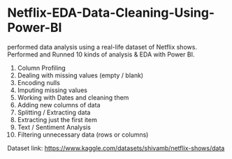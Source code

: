 # Netflix-EDA-Data-Cleaning-Using-Power-BI

performed data analysis using a real-life dataset of Netflix shows.
Performed and Runned 10 kinds of analysis & EDA with Power BI.

1) Column Profiling
2) Dealing with missing values (empty / blank)
3) Encoding nulls
4) Imputing missing values
5) Working with Dates and cleaning them
6) Adding new columns of data
7) Splitting / Extracting data
8) Extracting just the first item
9) Text / Sentiment Analysis
10) Filtering unnecessary data (rows or columns)

Dataset link: https://www.kaggle.com/datasets/shivamb/netflix-shows/data
